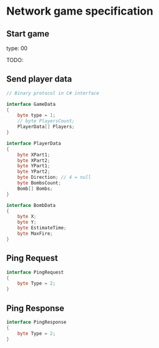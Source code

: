 ﻿# Network game specification

## Start game
type: 00

TODO:

## Send player data

```cs
// Binary protocol in C# interface

interface GameData
{
    byte type = 1;
    // byte PlayersCount;
    PlayerData[] Players;
}

interface PlayerData
{
    byte XPart1;
    byte XPart2;
    byte YPart1;
    byte YPart2;
    byte Direction; // 4 = null
    byte BombsCount;
    Bomb[] Bombs;
}

interface BombData
{
    byte X;
    byte Y;
    byte EstimateTime;
    byte MaxFire;
}
```

## Ping Request

```cs
interface PingRequest
{
    byte Type = 2;
}
```

## Ping Response
```cs
interface PingResponse
{
    byte Type = 2;
}
```
